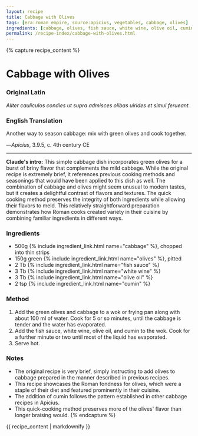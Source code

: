 ```yaml
---
layout: recipe
title: Cabbage with Olives
tags: [era:roman_empire, source:apicius, vegetables, cabbage, olives]
ingredients: [cabbage, olives, fish sauce, white wine, olive oil, cumin]
permalink: /recipe-index/cabbage-with-olives.html
---
```


{% capture recipe_content %}
# Cabbage with Olives

### Original Latin
*Aliter cauliculos condies ut supra admisces olibas uirides et simul ferueant.*

### English Translation
Another way to season cabbage: mix with green olives and cook together.

—*Apicius*, 3.9.5, c. 4th century CE

___

**Claude's intro:** This simple cabbage dish incorporates green olives for a burst of briny flavor that complements the mild cabbage. While the original recipe is extremely brief, it references previous cooking methods and seasonings that would have been applied to this dish as well. The combination of cabbage and olives might seem unusual to modern tastes, but it creates a delightful contrast of flavors and textures. The quick cooking method preserves the integrity of both ingredients while allowing their flavors to meld. This relatively straightforward preparation demonstrates how Roman cooks created variety in their cuisine by combining familiar ingredients in different ways.

### Ingredients
- 500g {% include ingredient_link.html name="cabbage" %}, chopped into thin strips
- 150g green {% include ingredient_link.html name="olives" %}, pitted
- 2 Tb {% include ingredient_link.html name="fish sauce" %}
- 3 Tb {% include ingredient_link.html name="white wine" %}
- 3 Tb {% include ingredient_link.html name="olive oil" %}
- 2 tsp {% include ingredient_link.html name="cumin" %}

### Method
1. Add the green olives and cabbage to a wok or frying pan along with about 100 ml of water. Cook for 5 or so minutes, until the cabbage is tender and the water has evaporated.
2. Add the fish sauce, white wine, olive oil, and cumin to the wok. Cook for a further minute or two until most of the liquid has evaporated.
3. Serve hot.

### Notes
- The original recipe is very brief, simply instructing to add olives to cabbage prepared in the manner described in previous recipes.
- This recipe showcases the Roman fondness for olives, which were a staple of their diet and featured prominently in their cuisine.
- The addition of cumin follows the pattern established in other cabbage recipes in Apicius.
- This quick-cooking method preserves more of the olives' flavor than longer braising would.
{% endcapture %}

{{ recipe_content | markdownify }}